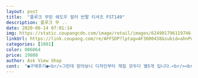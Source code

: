 ```yaml
---
layout: post 
title:  "플루크 무빙 쉐도우 컬러 반팔 티셔츠 FST149" 
description: 플루크 무 ..
date: 2020-06-14 07:01:14 
img: https://static.coupangcdn.com/image/retail/images/624901796119746-6e01171f-94e1-4f2a-b3d9-64df1a604d02.jpg 
linkUrl: https://link.coupang.com/re/AFFSDP?lptag=AF3600438&subid=ahnPublicAsk&pageKey=1432319706&itemId=2473830807&vendorItemId=70166197833&traceid=V0-113-f6a3676bfe3d5f28 
categories: [1001] 
color: 006064 
price: 19800 
author: Ask View Shop 
cont:  "●구매후기●<br/>그런데 받아보니 디자인부터 재질 모두다 별5개 입니다.<br/><br/>근데 어깨선이 오버핏은 아니에요 그냥 일반핏입니다 여자모델 어깨가 굉장히 좁은가봐요 어깨선이 많이 내려와있길래 오버핏일줄 알았는데.<br/>.<br/><br/>사이즈 넉넉하니 괜찮습니다.<br/><br/>오버핏 좋아하시는 분은 평소 입는 사이즈 구매해도 좋지만 저 처럼 정사이즈 예쁘게 떨어지는 핏 원하시면 한 사이즈 작게 주문 하시면 좋을것 같네요.<br/> 드럼 세탁기로 막 돌렸는데 선이 삐뚤어지지 않아서 좋네요.<br/><br/>오버핏 좋아하시는 분은 평소 입는 사이즈 구매해도 좋지만 저 처럼 정사이즈 예쁘게 떨어지는 핏 원하시면 한 사이즈 작게 주문 하시면 좋을것 같네요.<br/> 드럼 세탁기로 막 돌렸는데 선이 삐뚤어지지 않아서 좋네요.<br/> 가족티로 급구매 만족합니다.<br/><br/>진짜 화면으로 봤을 때는 부실해보여서 살까 말꺼 했는데.<br/>.<br/> 급해서 일단 샀거든요??<br/>첫 착용 전 뒤집어서 돌돌이 한번 돌린다음 입으세요<br/>키 180에 100키로라서 2xl샀는데도 좀 오버핏 되네요ㅎㅎ<br/>포장부터 모든게 맘에 들었습니다.<br/><br/>프린팅은 예쁩니다<br/>그런데 받아보니 디자인부터 재질 모두다 별5개 입니다.<br/><br/>근데 어깨선이 오버핏은 아니에요 그냥 일반핏입니다 여자모델 어깨가 굉장히 좁은가봐요 어깨선이 많이 내려와있길래 오버핏일줄 알았는데.<br/>.<br/><br/>사이즈 넉넉하니 괜찮습니다.<br/><br/>오버핏 좋아하시는 분은 평소 입는 사이즈 구매해도 좋지만 저 처럼 정사이즈 예쁘게 떨어지는 핏 원하시면 한 사이즈 작게 주문 하시면 좋을것 같네요.<br/> 드럼 세탁기로 막 돌렸는데 선이 삐뚤어지지 않아서 좋네요.<br/><br/>오버핏 좋아하시는 분은 평소 입는 사이즈 구매해도 좋지만 저 처럼 정사이즈 예쁘게 떨어지는 핏 원하시면 한 사이즈 작게 주문 하시면 좋을것 같네요.<br/> 드럼 세탁기로 막 돌렸는데 선이 삐뚤어지지 않아서 좋네요.<br/> 가족티로 급구매 만족합니다.<br/><br/>진짜 화면으로 봤을 때는 부실해보여서 살까 말꺼 했는데.<br/>.<br/> 급해서 일단 샀거든요??<br/>첫 착용 전 뒤집어서 돌돌이 한번 돌린다음 입으세요<br/>키 180에 100키로라서 2xl샀는데도 좀 오버핏 되네요ㅎㅎ<br/>포장부터 모든게 맘에 들었습니다.<br/><br/>프린팅은 예쁩니다<br/>" 
---
```

